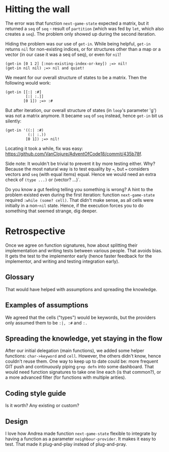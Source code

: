 # Hitting the wall
The error was that function `next-game-state` expected a matrix, but it returned a `seq` of `seq` -  result of `partition` (which was fed by `let`, which also creates a `seq`). The problem only showed up during the second iteration.

Hiding the problem was our use of `get-in`. While being helpful, `get-in` returns `nil` for non-existing indices, or for structures other than a map or a vector (in our case it was a seq of seq), or even for `nil`!

```
(get-in [0 1 2] [:non-existing-index-or-key]) ;=> nil!
(get-in nil nil) ;=> nil and quiet!
```

We meant for our overall structure of states to be a matrix. Then the following would work:

```
(get-in [[:| :#]
         [:| :.]]
        [0 1]) ;=> :#
```

But after iteration, our overall structure of states (in `loop`'s parameter 'g') was not a matrix anymore. It became `seq` of `seq` instead, hence `get-in` bit us silently:

```
(get-in '((:| :#)
          (:| :.))
         [0 1]) ;=> nil!
```

Locating it took a while, fix was easy: https://github.com/VanClojure/AdventOfCode18/commit/435b78f.

Side note: It wouldn't be trivial to prevent it by more testing either. Why? Because the most natural way is to test equality by `=`, but `=` considers vectors and `seq` (with equal items) equal. Hence we would need an extra check of `(type ...)` or (vector? ...)`.

Do you know a gut feeling telling you something is wrong? A hint to the problem existed even during the first iteration: function `next-game-state` required `:while (some? cell)`. That didn't make sense, as all cells were initially in a non-`nil` state. Hence, if the execution forces you to do something that seemed strange, dig deeper.

# Retrospective

Once we agree on function signatures, how about splitting their implementation and writing tests between various people. That avoids bias. It gets the test to the implementor early (hence faster feedback for the implementor, and writing and testing integration early).

## Glossary
That would have helped with assumptions and spreading the knowledge.

## Examples of assumptions
We agreed that the cells ("types") would be keywords, but the providers only assumed them to be `:|, :#` and `:.`

## Spreading the knowledge, yet staying in the flow
After our initial delegation (main functions), we added some helper functions: `char->keyword` and `cell`. However, the others didn't know, hence couldn't reuse them. One way to keep up to date could be: more frequent GIT push and continuously piping `grep defn` into some dashboard. That would need function signatures to take one line each (is that common?), or a more advanced filter (for functions with multiple arities).

## Coding style guide
Is it worth? Any existing or custom?

## Design
I love how Andrea made function `next-game-state` flexible to integrate by having a function as a parameter `neighbour-provider`. It makes it easy to test. That made it plug-and-play instead of plug-and-pray.
